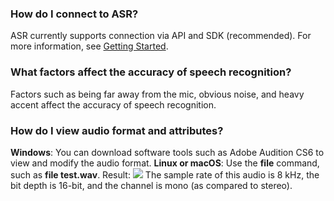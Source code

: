 ### How do I connect to ASR?
ASR currently supports connection via API and SDK (recommended). For more information, see [Getting Started](https://intl.cloud.tencent.com/document/product/1118/43355).

### What factors affect the accuracy of speech recognition?
Factors such as being far away from the mic, obvious noise, and heavy accent affect the accuracy of speech recognition.

### How do I view audio format and attributes?
**Windows**:
You can download software tools such as Adobe Audition CS6 to view and modify the audio format.
**Linux or macOS**:
Use the **file** command, such as **file test.wav**.
Result:
![](https://main.qcloudimg.com/raw/769ec09e032d1a3d8b03749fe2039f34.png)
The sample rate of this audio is 8 kHz, the bit depth is 16-bit, and the channel is mono (as compared to stereo).



